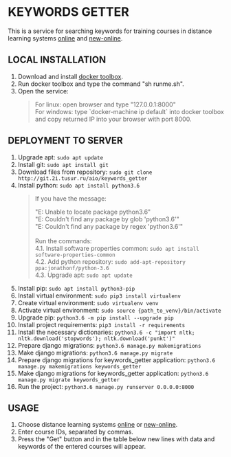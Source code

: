 KEYWORDS GETTER
===============
This is a service for searching keywords for training courses in distance learning systems [online](https://online.tusur.ru/) and [new-online](https://new-online.tusur.ru/).

LOCAL INSTALLATION
------------------
1. Download and install [docker toolbox](https://github.com/docker/toolbox/releases).
2. Run docker toolbox and type the command "sh runme.sh".
3. Open the service:
    > <div>For linux: open browser and type "127.0.0.1:8000"</div>
    > <div>For windows: type `docker-machine ip default` into docker toolbox and copy returned IP into your browser with port 8000.</div>

DEPLOYMENT TO SERVER
--------------------
1. Upgrade apt: `sudo apt update`
2. Install git: `sudo apt install git`
3. Download files from repository: `sudo git clone http://git.2i.tusur.ru/aio/keywords_getter`
4. Install python: `sudo apt install python3.6`
    > If you have the message:
        <div>"E: Unable to locate package python3.6"</div>
        <div>"E: Couldn't find any package by glob 'python3.6'"</div>
        <div>"E: Couldn't find any package by regex 'python3.6'"</div>        
        Run the commands:
        <div>4.1. Install software properties common: `sudo apt install software-properties-common`</div>
        <div>4.2. Add python repository: `sudo add-apt-repository ppa:jonathonf/python-3.6`</div>
        <div>4.3. Upgrade apt: `sudo apt update`</div>
5. Install pip: `sudo apt install python3-pip`
6. Install virtual environment: `sudo pip3 install virtualenv`
7. Create virtual environment: `sudo virtualenv venv`
8. Activate virtual environment: `sudo source {path_to_venv}/bin/activate`
9. Upgrade pip: `python3.6 -m pip install --upgrade pip`
10. Install project requirements: `pip3 install -r requirements`
11. Install the necessary dictionaries: `python3.6 -c "import nltk; nltk.download('stopwords'); nltk.download('punkt')"`
12. Prepare django migrations: `python3.6 manage.py makemigrations`
13. Make django migrations: `python3.6 manage.py migrate`
14. Prepare django migrations for keywords_getter application: `python3.6 manage.py makemigrations keywords_getter`
15. Make django migrations for keywords_getter application: `python3.6 manage.py migrate keywords_getter`
16. Run the project: `python3.6 manage.py runserver 0.0.0.0:8000`

USAGE
-----

1. Choose distance learning systems [online](https://online.tusur.ru/) or [new-online](https://new-online.tusur.ru/).
2. Enter course IDs, separated by commas.
3. Press the "Get" button and in the table below new lines with data and keywords of the entered courses will appear.  